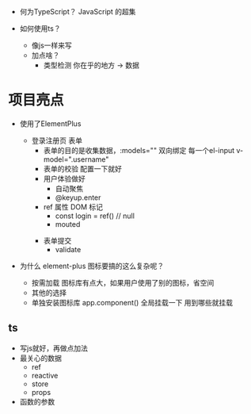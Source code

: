 - 何为TypeScript？
   JavaScript 的超集

- 如何使用ts？
   - 像js一样来写
   - 加点啥？
      - 类型检测
         你在乎的地方 -> 数据

# 项目亮点
- 使用了ElementPlus
   - 登录注册页 表单
      - 表单的目的是收集数据，:models="" 双向绑定
         每一个el-input v-model=".username" 
      - 表单的校验 配置一下就好
      - 用户体验做好
         - 自动聚焦
         - @keyup.enter
      - ref 属性 DOM 标记
         - const login = ref() // null
         - mouted<form ref="login">
      - 表单提交
         - validate 

- 为什么 element-plus 图标要搞的这么复杂呢？
   - 按需加载
      图标库有点大，如果用户使用了别的图标，省空间
   - 其他的选择
   - 单独安装图标库
      app.component() 全局挂载一下 用到哪些就挂载

## ts
- 写js就好，再做点加法
- 最关心的数据
   - ref
   - reactive
   - store
   - props
- 函数的参数 
